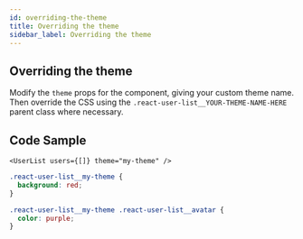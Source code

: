 ```yaml
---
id: overriding-the-theme
title: Overriding the theme
sidebar_label: Overriding the theme
---
```


## Overriding the theme
Modify the `theme` props for the component, giving your custom theme name. Then override the CSS using the `.react-user-list__YOUR-THEME-NAME-HERE` parent class where necessary.

## Code Sample
```tsx
<UserList users={[]} theme="my-theme" />
```

```css
.react-user-list__my-theme {
  background: red;
}

.react-user-list__my-theme .react-user-list__avatar {
  color: purple;
}
```

